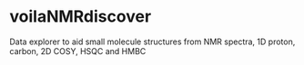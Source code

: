 # voilaNMRdiscover
Data explorer to aid small molecule structures from NMR spectra, 1D proton, carbon, 2D COSY, HSQC and HMBC
